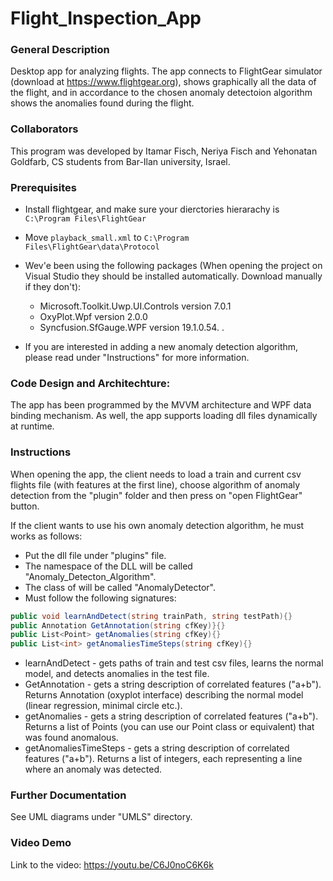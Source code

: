# Flight_Inspection_App
### General Description
Desktop app for analyzing flights. The app connects to FlightGear simulator (download at https://www.flightgear.org), shows graphically all the data of the flight, and in accordance to the chosen anomaly detectoion algorithm shows the anomalies found during the flight. 

### Collaborators
This program was developed by Itamar Fisch, Neriya Fisch and Yehonatan Goldfarb, CS students from Bar-Ilan university, Israel.

### Prerequisites
* Install flightgear, and make sure your dierctories hierarachy is `C:\Program Files\FlightGear`
* Move `playback_small.xml` to `C:\Program Files\FlightGear\data\Protocol`
* Wev'e been using the following packages (When opening the project on Visual Studio they should be installed automatically. Download manually if they don't):
  * Microsoft.Toolkit.Uwp.UI.Controls version 7.0.1
  * OxyPlot.Wpf version 2.0.0 
  *  Syncfusion.SfGauge.WPF version 19.1.0.54. .

* If you are interested in adding a new anomaly detection algorithm, please read under "Instructions" for more information. 

### Code Design and Architechture:
The app has been programmed by the MVVM architecture and WPF data binding mechanism. As well, the app supports loading dll files dynamically at runtime.

### Instructions
When opening the app, the client needs to load a train and current csv flights file (with features at the first line), choose algorithm of anomaly detection from the "plugin" folder and then press on "open FlightGear" button.

If the client wants to use his own anomaly detection algorithm, he must works as follows:
* Put the dll file under "plugins" file.
* The namespace of the DLL will be called "Anomaly_Detecton_Algorithm".
* The class of will be called "AnomalyDetector".
* Must follow the following signatures:


```C#
public void learnAndDetect(string trainPath, string testPath){}
public Annotation GetAnnotation(string cfKey)}{}
public List<Point> getAnomalies(string cfKey){}
public List<int> getAnomaliesTimeSteps(string cfKey){}
```
* learnAndDetect - gets paths of train and test csv files, learns the normal model, and detects anomalies in the test file.
* GetAnnotation - gets a string description of correlated features ("a+b"). Returns Annotation (oxyplot interface) describing the normal model (linear regression, minimal circle etc.).
* getAnomalies - gets a string description of correlated features ("a+b"). Returns a list of Points (you can use our Point class or equivalent) that was found anomalous.
* getAnomaliesTimeSteps - gets a string description of correlated features ("a+b"). Returns a list of integers, each representing a line where an anomaly was detected. 

### Further Documentation
See UML diagrams under "UMLS" directory.

### Video Demo
Link to the video: https://youtu.be/C6J0noC6K6k
